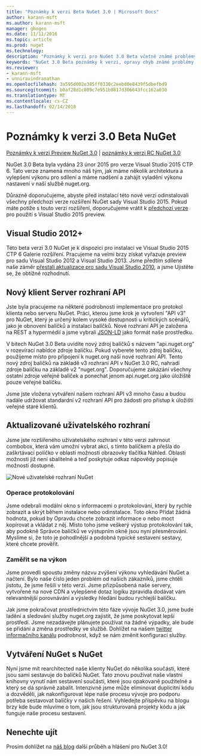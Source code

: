 ```yaml
---
title: "Poznámky k verzi Beta NuGet 3.0 | Microsoft Docs"
author: karann-msft
ms.author: karann-msft
manager: ghogen
ms.date: 11/11/2016
ms.topic: article
ms.prod: nuget
ms.technology: 
description: "Poznámky k verzi pro NuGet 3.0 Beta včetně známé problémy, opravy chyb, přidaných funkcí a chcete."
keywords: "NuGet 3.0 Beta poznámky k verzi, opravy chyb známé problémy, přidat funkce, chcete"
ms.reviewer:
- karann-msft
- unniravindranathan
ms.openlocfilehash: 3a595d002e385ff0330c2eebd0e8439f5dbefbd9
ms.sourcegitcommit: b0af28d1c809c7e951b0817d306643fcc162a030
ms.translationtype: MT
ms.contentlocale: cs-CZ
ms.lasthandoff: 02/14/2018
---
```

# <a name="nuget-30-beta-release-notes"></a>Poznámky k verzi 3.0 Beta NuGet

[Poznámky k verzi Preview NuGet 3.0](../release-notes/nuget-3.0-preview.md) | [poznámky k verzi RC NuGet 3.0](../release-notes/nuget-3.0-rc.md)

NuGet 3.0 Beta byla vydána 23 únor 2015 pro verze Visual Studio 2015 CTP 6. Tato verze znamená mnoho náš tým, jak máme několik architektura a vylepšení výkonu pro sdílení a máme nadšení a zahájit vyladění výkonu nastavení v naší službě nuget.org.

Důrazně doporučujeme, abyste před instalací této nové verzi odinstalovali všechny předchozí verze rozšíření NuGet sady Visual Studio 2015.  Pokud máte potíže s touto verzí rozšíření, doporučujeme vrátit k [předchozí verze](http://nuget.codeplex.com/downloads/get/909582) pro použití s Visual Studio 2015 preview.

## <a name="visual-studio-2012"></a>Visual Studio 2012+

Této beta verzi 3.0 NuGet je k dispozici pro instalaci ve Visual Studio 2015 CTP 6 Galerie rozšíření. Pracujeme na velmi brzy získat vyřazuje preview pro sadu Visual Studio 2012 a Visual Studio 2013. Jsme předtím sdílené naše záměr [přestali aktualizace pro sadu Visual Studio 2010](http://blog.nuget.org/20141002/visual-studio-2010.html), a jsme Ujistěte se, že obtížné rozhodnutí.

## <a name="new-clientserver-api"></a>Nový klient Server rozhraní API

Jste byla pracujeme na některé podrobnosti implementace pro protokol klienta nebo serveru NuGet. Práci, kterou jsme krok je vytvoření "API v3" pro NuGet, který je určený kolem vysoké dostupnosti u kritických scénářů, jako je obnovení balíčků a instalaci balíčků. Nové rozhraní API je založena na REST a hypermédií a jsme vybrali [JSON-LD](http://json-ld.org) jako formát naše prostředku.

V bitech NuGet 3.0 Beta uvidíte nový zdroj balíčků s názvem "api.nuget.org" v rozevírací nabídce zdroje balíčku.   Pokud vyberete tento zdroj balíčku, použijeme místo pro připojení k nuget.org naší nové rozhraní API. Tento nový zdroj balíčků na základě v3 rozhraní API v NuGet 3.0 RC, nahradí zdroje balíčku na základě v2 "nuget.org".  Doporučujeme zakázání všechny ostatní zdroje veřejné balíček a ponechat jenom api.nuget.org jako úložiště pouze veřejné balíčku.

Jsme jste vložena vytváření našem rozhraní API v3 mnoho času a budou nadále udržovat standardní v2 rozhraní API pro žádosti pro přístup k úložišti veřejné staré klientů.

## <a name="updated-ui"></a>Aktualizované uživatelského rozhraní

Jsme jste rozšířeného uživatelského rozhraní v této verzi zahrnout combobox, která vám umožní vybrat akci, s tímto balíčkem a přešla do zaškrtávací políčko v oblasti možnosti obrazovky tlačítka Náhled.  Oblasti možnosti již není sbalitelné a teď poskytuje odkaz nápovědy popisuje možnosti dostupné.

![Nové uživatelské rozhraní NuGet](./media/NuGet-3.0-Beta/updated-ui.png)


### <a name="operation-logging"></a>Operace protokolování

Jsme odebrali modální okno s informacemi o protokolování, který by rychle zobrazit a skrýt během instalace nebo odinstalace.  Toto okno Přidat žádná hodnota, pokud by Opravdu chcete zobrazit informace o nebo moct kopírovat a vkládat z něj.  Místo toho jsme veškerý výstup protokolování tak, aby podokně Správce balíčků ve výstupním okně jsou nyní přesměrování.  Myslíme si, že toto je pohodlnější a podobná typické sestavení sestavy, které chcete prověřit.


### <a name="focus-on-performance"></a>Zaměřit se na výkon

Jsme provedli spoustu změny názvu zvýšení výkonu vyhledávání NuGet a načtení.  Bylo naše číslo jeden problém od našich zákazníků, jsme chtěli jistotu, že jsme řešili v této verzi.  Jsme přizpůsobená naše servery, vytvořené na nové CDN a vylepšené dotaz logiku zpravidla dodávat vám relevantnější porovnávání a výsledky hledání budou rychlejší balíčku.

Jak jsme pokračovat prostřednictvím této fáze vývoje NuGet 3.0, jsme bude ladění a sledování služby nuget.org zajistit, že jsme poskytovat lepší prostředí.  Jsme nezadávejte plánujete používat na žádné výpadky, ale bude se přidání a změna prostředky ve službě.  Dohlížet na našem [twitter informačního kanálu](http://twitter.com/nuget) podrobnost, když se nám změnit konfiguraci služby.

## <a name="building-nuget-with-nuget"></a>Vytváření NuGet s NuGet

Nyní jsme mít rearchitected naše klienty NuGet do několika součásti, které jsou sami sestavuje do balíčků NuGet. Tato znovu používat naše vlastní knihovny vynutí nám sestavení součásti, které jsou opakovaně použitelné a který se dá správně zabalit.  Intenzivně jsme může eliminovat duplicitní kódu a dozvěděli, jak nakonfigurovat lépe naše procesu vývoje pro podporu potřeba sestavovat balíčky v našich řešení.  Vyhledejte příspěvku na blogu brzy kde bude mluvíme o tom, jak jsou strukturovaná projekty kódu a jak funguje naše procesu sestavení.

## <a name="stay-tuned"></a>Nenechte ujít

Prosím dohlížet na [náš blog](http://blog.nuget.org) další průběh a hlášení pro NuGet 3.0!
